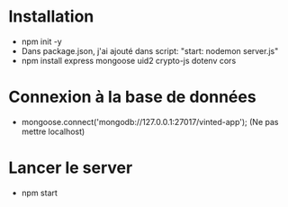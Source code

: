 # Installation

- npm init -y
- Dans package.json, j'ai ajouté dans script: "start: nodemon server.js"
- npm install express mongoose uid2 crypto-js dotenv cors

# Connexion à la base de données

- mongoose.connect('mongodb://127.0.0.1:27017/vinted-app'); (Ne pas mettre localhost)

# Lancer le server

- npm start
